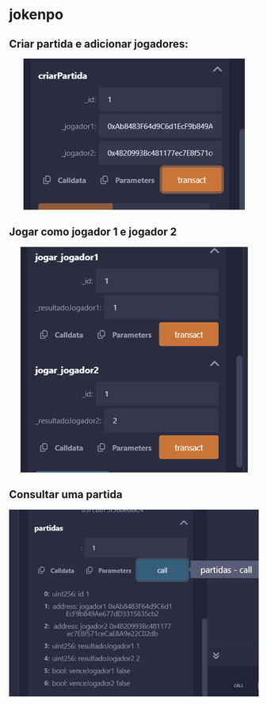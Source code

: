 # jokenpo


## Criar partida e adicionar jogadores: 

<div align="center">
<img src="./partida.png">
</div>

## Jogar como jogador 1 e jogador 2

<div align="center">
<img src="./jogadas.png">
</div>

## Consultar uma partida

<div align="center">
<img src="./consultar.png">
</div>